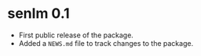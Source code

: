 # senlm 0.1

* First public release of the package.
* Added a `NEWS.md` file to track changes to the package.
